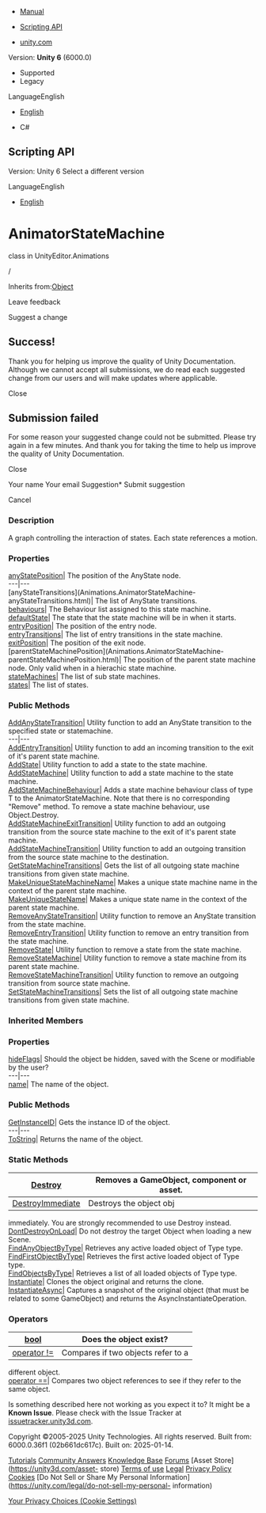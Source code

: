[ ]()

  * [Manual](../Manual/index.html)
  * [Scripting API](../ScriptReference/index.html)

  * [unity.com](https://unity.com/)

Version: **Unity 6** (6000.0)

  * Supported
  * Legacy

LanguageEnglish

  * [English]()

  * C#

[ ](https://docs.unity3d.com)

## Scripting API

Version: Unity 6 Select a different version

LanguageEnglish

  * [English]()

# AnimatorStateMachine

class in UnityEditor.Animations

/

Inherits from:[Object](Object.html)

Leave feedback

Suggest a change

## Success!

Thank you for helping us improve the quality of Unity Documentation. Although
we cannot accept all submissions, we do read each suggested change from our
users and will make updates where applicable.

Close

## Submission failed

For some reason your suggested change could not be submitted. Please <a>try
again</a> in a few minutes. And thank you for taking the time to help us
improve the quality of Unity Documentation.

Close

Your name Your email Suggestion* Submit suggestion

Cancel

[ ]()

### Description

A graph controlling the interaction of states. Each state references a motion.

### Properties

[anyStatePosition](Animations.AnimatorStateMachine-anyStatePosition.html)| The
position of the AnyState node.  
---|---  
[anyStateTransitions](Animations.AnimatorStateMachine-
anyStateTransitions.html)| The list of AnyState transitions.  
[behaviours](Animations.AnimatorStateMachine-behaviours.html)| The Behaviour
list assigned to this state machine.  
[defaultState](Animations.AnimatorStateMachine-defaultState.html)| The state
that the state machine will be in when it starts.  
[entryPosition](Animations.AnimatorStateMachine-entryPosition.html)| The
position of the entry node.  
[entryTransitions](Animations.AnimatorStateMachine-entryTransitions.html)| The
list of entry transitions in the state machine.  
[exitPosition](Animations.AnimatorStateMachine-exitPosition.html)| The
position of the exit node.  
[parentStateMachinePosition](Animations.AnimatorStateMachine-
parentStateMachinePosition.html)| The position of the parent state machine
node. Only valid when in a hierachic state machine.  
[stateMachines](Animations.AnimatorStateMachine-stateMachines.html)| The list
of sub state machines.  
[states](Animations.AnimatorStateMachine-states.html)| The list of states.  
  
### Public Methods

[AddAnyStateTransition](Animations.AnimatorStateMachine.AddAnyStateTransition.html)|
Utility function to add an AnyState transition to the specified state or
statemachine.  
---|---  
[AddEntryTransition](Animations.AnimatorStateMachine.AddEntryTransition.html)|
Utility function to add an incoming transition to the exit of it's parent
state machine.  
[AddState](Animations.AnimatorStateMachine.AddState.html)| Utility function to
add a state to the state machine.  
[AddStateMachine](Animations.AnimatorStateMachine.AddStateMachine.html)|
Utility function to add a state machine to the state machine.  
[AddStateMachineBehaviour](Animations.AnimatorStateMachine.AddStateMachineBehaviour.html)|
Adds a state machine behaviour class of type T to the AnimatorStateMachine.
Note that there is no corresponding "Remove" method. To remove a state machine
behaviour, use Object.Destroy.  
[AddStateMachineExitTransition](Animations.AnimatorStateMachine.AddStateMachineExitTransition.html)|
Utility function to add an outgoing transition from the source state machine
to the exit of it's parent state machine.  
[AddStateMachineTransition](Animations.AnimatorStateMachine.AddStateMachineTransition.html)|
Utility function to add an outgoing transition from the source state machine
to the destination.  
[GetStateMachineTransitions](Animations.AnimatorStateMachine.GetStateMachineTransitions.html)|
Gets the list of all outgoing state machine transitions from given state
machine.  
[MakeUniqueStateMachineName](Animations.AnimatorStateMachine.MakeUniqueStateMachineName.html)|
Makes a unique state machine name in the context of the parent state machine.  
[MakeUniqueStateName](Animations.AnimatorStateMachine.MakeUniqueStateName.html)|
Makes a unique state name in the context of the parent state machine.  
[RemoveAnyStateTransition](Animations.AnimatorStateMachine.RemoveAnyStateTransition.html)|
Utility function to remove an AnyState transition from the state machine.  
[RemoveEntryTransition](Animations.AnimatorStateMachine.RemoveEntryTransition.html)|
Utility function to remove an entry transition from the state machine.  
[RemoveState](Animations.AnimatorStateMachine.RemoveState.html)| Utility
function to remove a state from the state machine.  
[RemoveStateMachine](Animations.AnimatorStateMachine.RemoveStateMachine.html)|
Utility function to remove a state machine from its parent state machine.  
[RemoveStateMachineTransition](Animations.AnimatorStateMachine.RemoveStateMachineTransition.html)|
Utility function to remove an outgoing transition from source state machine.  
[SetStateMachineTransitions](Animations.AnimatorStateMachine.SetStateMachineTransitions.html)|
Sets the list of all outgoing state machine transitions from given state
machine.  
  
### Inherited Members

### Properties

[hideFlags](Object-hideFlags.html)| Should the object be hidden, saved with
the Scene or modifiable by the user?  
---|---  
[name](Object-name.html)| The name of the object.  
  
### Public Methods

[GetInstanceID](Object.GetInstanceID.html)| Gets the instance ID of the
object.  
---|---  
[ToString](Object.ToString.html)| Returns the name of the object.  
  
### Static Methods

[Destroy](Object.Destroy.html)| Removes a GameObject, component or asset.  
---|---  
[DestroyImmediate](Object.DestroyImmediate.html)| Destroys the object obj
immediately. You are strongly recommended to use Destroy instead.  
[DontDestroyOnLoad](Object.DontDestroyOnLoad.html)| Do not destroy the target
Object when loading a new Scene.  
[FindAnyObjectByType](Object.FindAnyObjectByType.html)| Retrieves any active
loaded object of Type type.  
[FindFirstObjectByType](Object.FindFirstObjectByType.html)| Retrieves the
first active loaded object of Type type.  
[FindObjectsByType](Object.FindObjectsByType.html)| Retrieves a list of all
loaded objects of Type type.  
[Instantiate](Object.Instantiate.html)| Clones the object original and returns
the clone.  
[InstantiateAsync](Object.InstantiateAsync.html)| Captures a snapshot of the
original object (that must be related to some GameObject) and returns the
AsyncInstantiateOperation.  
  
### Operators

[bool](Object-operator_Object.html)| Does the object exist?  
---|---  
[operator !=](Object-operator_ne.html)| Compares if two objects refer to a
different object.  
[operator ==](Object-operator_eq.html)| Compares two object references to see
if they refer to the same object.  
  
Is something described here not working as you expect it to? It might be a
**Known Issue**. Please check with the Issue Tracker at
[issuetracker.unity3d.com](https://issuetracker.unity3d.com).

Copyright ©2005-2025 Unity Technologies. All rights reserved. Built from:
6000.0.36f1 (02b661dc617c). Built on: 2025-01-14.

[Tutorials](https://unity3d.com/learn) [Community
Answers](https://answers.unity3d.com) [Knowledge
Base](https://support.unity3d.com/hc/en-us)
[Forums](https://forum.unity3d.com) [Asset Store](https://unity3d.com/asset-
store) [Terms of use](https://docs.unity3d.com/Manual/TermsOfUse.html)
[Legal](https://unity.com/legal) [Privacy
Policy](https://unity.com/legal/privacy-policy)
[Cookies](https://unity.com/legal/cookie-policy) [Do Not Sell or Share My
Personal Information](https://unity.com/legal/do-not-sell-my-personal-
information)

[Your Privacy Choices (Cookie Settings)](javascript:void\(0\);)

